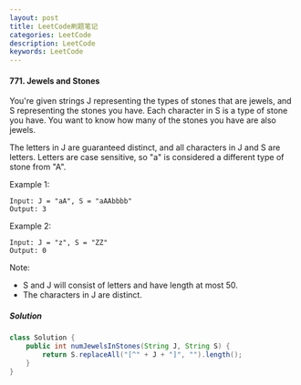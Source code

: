 ```yaml
---
layout: post
title: LeetCode刷题笔记
categories: LeetCode
description: LeetCode
keywords: LeetCode
---
```


#### 771. Jewels and Stones

You're given strings J representing the types of stones that are jewels, and S representing the stones you have.  Each character in S is a type of stone you have.  You want to know how many of the stones you have are also jewels.

The letters in J are guaranteed distinct, and all characters in J and S are letters. Letters are case sensitive, so "a" is considered a different type of stone from "A".

Example 1:
```
Input: J = "aA", S = "aAAbbbb"
Output: 3
```

Example 2:
```
Input: J = "z", S = "ZZ"
Output: 0
```

Note:
* S and J will consist of letters and have length at most 50.
* The characters in J are distinct.

##### Solution

```Java
class Solution {
    public int numJewelsInStones(String J, String S) {
        return S.replaceAll("[^" + J + "]", "").length();
    }
}
```


